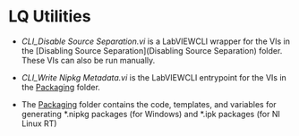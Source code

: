 LQ Utilities
============
* _CLI_Disable Source Separation.vi_ is a LabVIEWCLI wrapper for the VIs in the
  [Disabling Source Separation](Disabling Source Separation) folder. These VIs
  can also be run manually.

* _CLI_Write Nipkg Metadata.vi_ is the LabVIEWCLI entrypoint for the VIs in the
  [Packaging](Packaging) folder.

* The [Packaging](Packaging) folder contains the code, templates, and variables
  for generating *.nipkg packages (for Windows) and *.ipk packages (for NI Linux
  RT)

